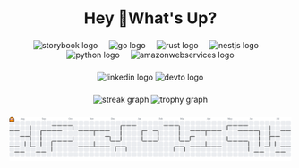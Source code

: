 <h1 align="center">Hey 👋What's Up?</h1>

###

<div align="center">
  <img src="https://www.treinarminas.com.br/wp-content/uploads/2021/01/Icone-Academia-SAP-Curso-abap-SAP-Treinar-MInas.png.png" height="60" alt="storybook logo"  />
  <img width="12" />
  <img src="https://skillicons.dev/icons?i=java" height="60" alt="go logo"  />
  <img width="12" />
  <img src="https://skillicons.dev/icons?i=spring" height="60" alt="rust logo"  />
  <img width="12" />
  <img src="https://skillicons.dev/icons?i=nodejs" height="60" alt="nestjs logo"  />
  <img width="12" />
  <img src="https://skillicons.dev/icons?i=py" height="60" alt="python logo"  />
  <img width="12" />
  <img src="https://skillicons.dev/icons?i=mongo" height="60" alt="amazonwebservices logo"  />
</div>

###

<div align="center">
  <img src="https://img.shields.io/static/v1?message=LinkedIn&logo=linkedin&label=&color=0077B5&logoColor=white&labelColor=&style=for-the-badge" height="25" alt="linkedin logo"  />
  <img src="https://img.shields.io/static/v1?message=dev.to&logo=dev.to&label=&color=0A0A0A&logoColor=white&labelColor=&style=for-the-badge" height="25" alt="devto logo"  />
</div>

###

<div align="center">
  <img src="https://streak-stats.demolab.com?user=LeonardoAFer&locale=en&mode=daily&theme=dracula&hide_border=false&border_radius=5&order=3" height="150" alt="streak graph"  />
  <img src="https://github-profile-trophy.vercel.app?username=LeonardoAFer&theme=dracula&column=-1&row=1&margin-w=8&margin-h=8&no-bg=false&no-frame=false&order=4" height="150" alt="trophy graph"  />
</div>

###

<picture>
  <source media="(prefers-color-scheme: dark)" srcset="https://raw.githubusercontent.com/leonardoafer/leonardoafer/output/pacman-contribution-graph-dark.svg">
  <source media="(prefers-color-scheme: light)" srcset="https://raw.githubusercontent.com/leonardoafer/leonardoafer/output/pacman-contribution-graph.svg">
  <img alt="pacman contribution graph" src="https://raw.githubusercontent.com/leonardoafer/leonardoafer/output/pacman-contribution-graph.svg">
</picture>

###
